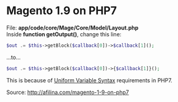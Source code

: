 # Magento 1.9 on PHP7

File: **app/code/core/Mage/Core/Model/Layout.php**   
Inside **function getOutput()**, change this line:

```php
$out .= $this->getBlock($callback[0])->$callback[1]();
```
...to...
```php
$out .= $this->getBlock($callback[0])->{$callback[1]}();
```
This is because of [Uniform Variable Syntax](https://wiki.php.net/rfc/uniform_variable_syntax) requirements in PHP7.

Source: http://afilina.com/magento-1-9-on-php7
